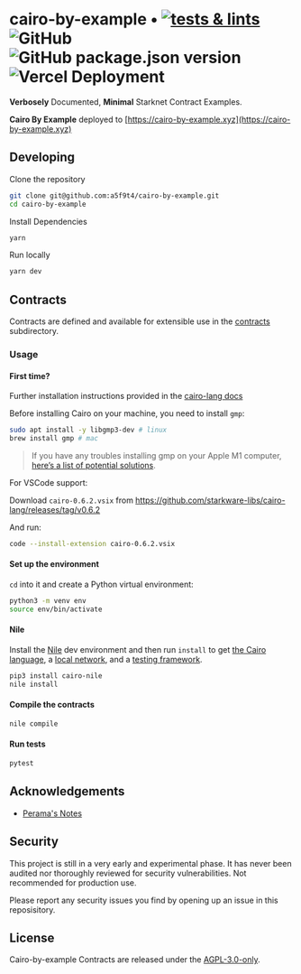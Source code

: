 # cairo-by-example • [![tests & lints](https://github.com/a5f9t4/cairo-by-example/actions/workflows/ci.yml/badge.svg)](https://github.com/a5f9t4/cairo-by-example/actions/workflows/ci.yml) ![GitHub](https://img.shields.io/github/license/a5f9t4/cairo-by-example) ![GitHub package.json version](https://img.shields.io/github/package-json/v/a5f9t4/cairo-by-example) ![Vercel Deployment](https://img.shields.io/github/deployments/a5f9t4/cairo-by-example/production?label=vercel)

**Verbosely** Documented, **Minimal** Starknet Contract Examples.

**Cairo By Example** deployed to [https://cairo-by-example.xyz](https://cairo-by-example.xyz)

## Developing

Clone the repository

```bash
git clone git@github.com:a5f9t4/cairo-by-example.git
cd cairo-by-example
```

Install Dependencies

```bash
yarn
```

Run locally

```bash
yarn dev
```

## Contracts

Contracts are defined and available for extensible use in the [contracts](https://github.com/a5f9t4/cairo-by-example/tree/main/contracts) subdirectory.

### Usage

#### First time?

Further installation instructions provided in the [cairo-lang docs](https://www.cairo-lang.org/docs/quickstart.html)

Before installing Cairo on your machine, you need to install `gmp`:
```bash
sudo apt install -y libgmp3-dev # linux
brew install gmp # mac
```
> If you have any troubles installing gmp on your Apple M1 computer, [here’s a list of potential solutions](https://github.com/OpenZeppelin/nile/issues/22).

For VSCode support:

Download `cairo-0.6.2.vsix` from https://github.com/starkware-libs/cairo-lang/releases/tag/v0.6.2

And run:
```bash
code --install-extension cairo-0.6.2.vsix
```

#### Set up the environment


`cd` into it and create a Python virtual environment:

```bash
python3 -m venv env
source env/bin/activate
```

#### Nile

Install the [Nile](https://github.com/OpenZeppelin/nile) dev environment and then run `install` to get [the Cairo language](https://www.cairo-lang.org/docs/quickstart.html), a [local network](https://github.com/Shard-Labs/starknet-devnet/), and a [testing framework](https://docs.pytest.org/en/6.2.x/).
```bash
pip3 install cairo-nile
nile install
```


#### Compile the contracts

```bash
nile compile
```

#### Run tests

```bash
pytest
```

## Acknowledgements

- [Perama's Notes](https://perama-v.github.io/cairo/by-example/)

## Security

This project is still in a very early and experimental phase. It has never been audited nor thoroughly reviewed for security vulnerabilities. Not recommended for production use.

Please report any security issues you find by opening up an issue in this reposisitory.

## License

Cairo-by-example Contracts are released under the [AGPL-3.0-only](LICENSE).